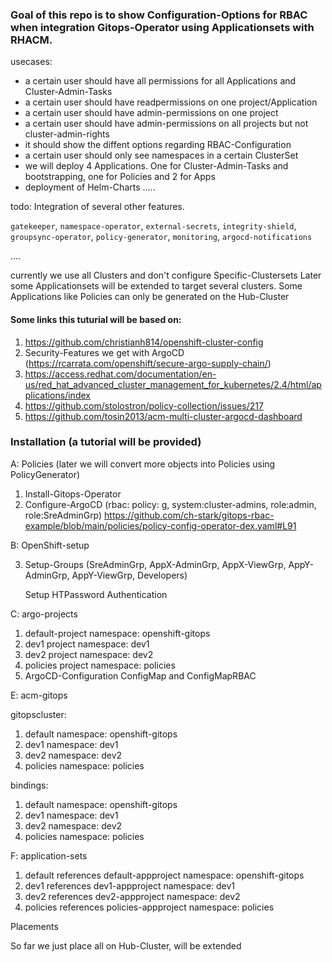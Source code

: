 
### Goal of this repo is to show Configuration-Options for RBAC when integration Gitops-Operator using Applicationsets with RHACM.

usecases:

* a certain user should have all permissions for all Applications and Cluster-Admin-Tasks
* a certain user should have readpermissions on one project/Application
* a certain user should have admin-permissions on one project
* a certain user should have admin-permissions on all projects but not cluster-admin-rights
* it should show the diffent options regarding RBAC-Configuration
* a certain user should only see namespaces in a certain ClusterSet
* we will deploy 4 Applications. One for Cluster-Admin-Tasks and bootstrapping, one for Policies and 2 for Apps
* deployment of Helm-Charts
.....


todo: Integration of several other features.

`gatekeeper`,
`namespace-operator`,
`external-secrets`,
`integrity-shield`,
`groupsync-operator`,
`policy-generator`,
`monitoring`,
`argocd-notifications`
`
 `

....

currently we use all Clusters and don't configure Specific-Clustersets
Later some Applicationsets will be extended to target several clusters.
Some Applications like Policies can only be generated on the Hub-Cluster


#### Some links this tuturial will be based on:

1. https://github.com/christianh814/openshift-cluster-config
2. Security-Features we get with ArgoCD (https://rcarrata.com/openshift/secure-argo-supply-chain/)
3. https://access.redhat.com/documentation/en-us/red_hat_advanced_cluster_management_for_kubernetes/2.4/html/applications/index
4. https://github.com/stolostron/policy-collection/issues/217
5. https://github.com/tosin2013/acm-multi-cluster-argocd-dashboard


### Installation (a tutorial will be provided)


A: Policies (later we will convert more objects into Policies using PolicyGenerator)

1. Install-Gitops-Operator
2. Configure-ArgoCD (rbac: policy: g, system:cluster-admins, role:admin, role:SreAdminGrp)
   https://github.com/ch-stark/gitops-rbac-example/blob/main/policies/policy-config-operator-dex.yaml#L91


B: OpenShift-setup 

3. Setup-Groups (SreAdminGrp, AppX-AdminGrp, AppX-ViewGrp, AppY-AdminGrp, AppY-ViewGrp, Developers)

   Setup HTPassword Authentication


C: argo-projects

1. default-project  namespace: openshift-gitops
2. dev1 project   namespace: dev1
3. dev2 project   namespace: dev2
4. policies project namespace: policies
5. ArgoCD-Configuration ConfigMap and ConfigMapRBAC


E: acm-gitops

gitopscluster:

1. default namespace: openshift-gitops
2. dev1  namespace: dev1
3. dev2  namespace: dev2
4. policies namespace: policies

bindings:

1. default  namespace: openshift-gitops
2. dev1  namespace: dev1
3. dev2  namespace: dev2
3. policies  namespace: policies

F: application-sets

1. default  references default-appproject namespace: openshift-gitops
2. dev1 references dev1-appproject namespace: dev1
3. dev2 references dev2-appproject namespace: dev2
4. policies references policies-appproject namespace: policies


Placements

So far we just place all on Hub-Cluster, will be extended
